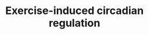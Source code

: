 ---
annotations:
- id: PW:0000004
  parent: regulatory pathway
  type: Pathway Ontology
  value: regulatory pathway
- id: CL:0008002
  parent: native cell
  type: Cell Type Ontology
  value: skeletal muscle fiber
authors:
- A.C.Zambon
- MaintBot
- Evelo
- Khanspers
- Mkutmon
- AlexanderPico
- Susan
- Eweitz
citedin:
- link: PMC7339012
  title: Hematopoietic stem-cell senescence and myocardial repair - Coronary artery
    disease genotype/phenotype analysis of post-MI myocardial regeneration response
    induced by CABG/CD133+ bone marrow hematopoietic stem cell treatment in RCT PERFECT
    Phase 3 (2020)
- link: PMC6657571
  title: Quizalofop-p-Ethyl Induces Adipogenesis in 3T3-L1 Adipocytes (2019)
- link: 10.1038/mtm.2014.7
  title: Proteomic profiling of salivary gland after nonviral gene transfer mediated
    by conventional plasmids and minicircles (2014)
description: 'Time- and exercise-dependent gene regulation in human skeletal muscle,
  http://genomebiology.com/2003/4/10/R61  Mouse genes regulated in the diurnal (inferred
  from human) and compared with mouse genes that display circadian regulation in mouse
  heart and liver (Panda 2002, Storch 2002), and SCN (Panda 2002). The 608 significantly
  regulated (P < 0.05) hSkM genes identified in the diurnal comparison (0800 h and
  2000 h) were subjected to an additional statistical filter of absolute fold change
  > 20% (n = 239) and linked to mouse circadianly regulated orthologues. This pathway
  represents the resultant 44 putative hSkM circadianly regulated genes; L, promoter
  for the light-responsive element; E, E-box (Clock/Bmal1 promoter). Orthologue information
  is denoted to the left of the gene boxes: mHrts and mLvrs, mouse orthologue was
  circadianly regulated as described (Storch 2002) in mouse heart or liver, respectively;
  mLvrp and mSCNp, mouse orthologue was diurnally regulated as described (Panda 2002)
  in mouse liver or SCN, respectively.'
last-edited: 2021-05-23
organisms:
- Mus musculus
redirect_from:
- /index.php/Pathway:WP544
- /instance/WP544
- /instance/WP544_r117882
revision: r117882
schema-jsonld:
- '@context': https://schema.org/
  '@id': https://wikipathways.github.io/pathways/WP544.html
  '@type': Dataset
  creator:
    '@type': Organization
    name: WikiPathways
  description: 'Time- and exercise-dependent gene regulation in human skeletal muscle,
    http://genomebiology.com/2003/4/10/R61  Mouse genes regulated in the diurnal (inferred
    from human) and compared with mouse genes that display circadian regulation in
    mouse heart and liver (Panda 2002, Storch 2002), and SCN (Panda 2002). The 608
    significantly regulated (P < 0.05) hSkM genes identified in the diurnal comparison
    (0800 h and 2000 h) were subjected to an additional statistical filter of absolute
    fold change > 20% (n = 239) and linked to mouse circadianly regulated orthologues.
    This pathway represents the resultant 44 putative hSkM circadianly regulated genes;
    L, promoter for the light-responsive element; E, E-box (Clock/Bmal1 promoter).
    Orthologue information is denoted to the left of the gene boxes: mHrts and mLvrs,
    mouse orthologue was circadianly regulated as described (Storch 2002) in mouse
    heart or liver, respectively; mLvrp and mSCNp, mouse orthologue was diurnally
    regulated as described (Panda 2002) in mouse liver or SCN, respectively.'
  keywords:
  - Arntl
  - Bteb1
  - Btg1
  - Cbx3
  - Cebpb
  - Cldn5
  - Clock
  - Cry1
  - Cry2
  - D14Ertd171e
  - D5Ertd593e
  - Dazap2
  - Dnaja1
  - Eif4g2
  - Etv6
  - G0s2
  - Gfra1
  - Gstm3
  - Gstp2
  - H2-DMa
  - Herpud1
  - Hist1h2bn
  - Hspa8
  - Idi1
  - Map3k7ip2
  - Myf6
  - Nckap1
  - Ncoa4
  - Nr1d1
  - Nr1d2
  - Oazin
  - Per1
  - Per2
  - Pigf
  - Ppp1r3c
  - Ppp2cb
  - Psma4
  - Pura
  - Qk
  - Rbpms
  - Sf3a3
  - Sumo1
  - Sumo3
  - Tob1
  - Tubb4
  - Ucp3
  - Ugp2
  - Vapa
  - Zfr
  license: CC0
  name: Exercise-induced circadian regulation
seo: CreativeWork
title: Exercise-induced circadian regulation
wpid: WP544
---